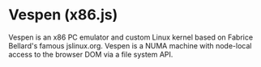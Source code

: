 Vespen (x86.js)
==============

Vespen is an x86 PC emulator and custom Linux kernel based on Fabrice Bellard's famous jslinux.org. Vespen is a NUMA machine with node-local access to the browser
DOM via a file system API.